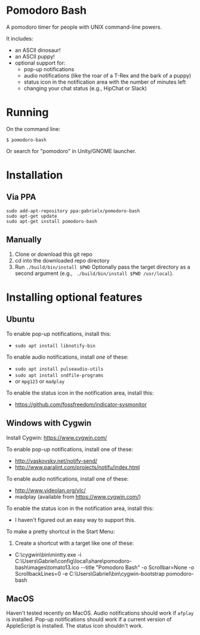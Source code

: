 # Pomodoro Bash

A pomodoro timer for people with UNIX command-line powers.

It includes:
* an ASCII dinosaur!
* an ASCII puppy!
* optional support for:
  * pop-up notifications
  * audio notifications (like the roar of a T-Rex and the bark of a puppy)
  * status icon in the notification area with the number of minutes left
  * changing your chat status (e.g., HipChat or Slack)

# Running

On the command line:
```
$ pomodoro-bash
```

Or search for "pomodoro" in Unity/GNOME launcher.

# Installation

## Via PPA

```
sudo add-apt-repository ppa:gabrielx/pomodoro-bash
sudo apt-get update
sudo apt-get install pomodoro-bash
```

## Manually

1. Clone or download this git repo
1. cd into the downloaded repo directory
1. Run `./build/bin/install $PWD`  Optionally pass the target directory as a second argument (e.g., ` ./build/bin/install $PWD /usr/local`).


# Installing optional features

## Ubuntu

To enable pop-up notifications, install this:
* `sudo apt install libnotify-bin`

To enable audio notifications, install *one* of these:
* `sudo apt install pulseaudio-utils`
* `sudo apt install sndfile-programs`
* or `mpg123` or `madplay`

To enable the status icon in the notification area, install this:
* https://github.com/fossfreedom/indicator-sysmonitor

## Windows with Cygwin

Install Cygwin: https://www.cygwin.com/

To enable pop-up notifications, install one of these:
* http://vaskovsky.net/notify-send/
* http://www.paralint.com/projects/notifu/index.html

To enable audio notifications, install one of these:
* http://www.videolan.org/vlc/
* madplay (available from https://www.cygwin.com/)

To enable the status icon in the notification area, install this:
* I haven't figured out an easy way to support this.

To make a pretty shortcut in the Start Menu:
1. Create a shortcut with a target like one of these:
 * C:\cygwin\bin\mintty.exe -i C:\Users\Gabriel\config\local\share\pomodoro-bash\images\tomato13.ico --title "Pomodoro Bash" -o Scrollbar=None -o ScrollbackLines=0  -e C:\Users\Gabriel\bin\cygwin-bootstrap pomodoro-bash

## MacOS

Haven't tested recently on MacOS.  Audio notifications should work if `afplay` is installed.  Pop-up notifications should work if a current version of AppleScript is installed.  The status icon shouldn't work.
